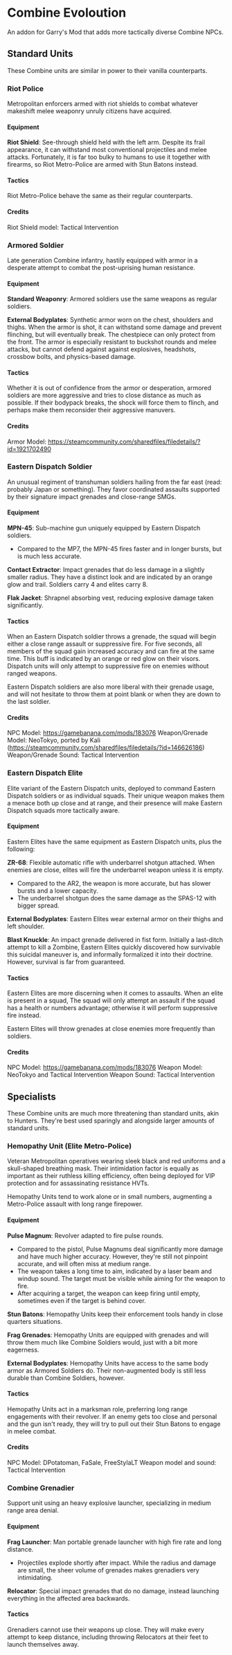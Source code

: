 # Combine Evoloution
An addon for Garry's Mod that adds more tactically diverse Combine NPCs.

## Standard Units
These Combine units are similar in power to their vanilla counterparts.

### Riot Police
Metropolitan enforcers armed with riot shields to combat whatever makeshift melee weaponry unruly citizens have acquired.

#### Equipment

**Riot Shield**: See-through shield held with the left arm. Despite its frail appearance, it can withstand most conventional projectiles and melee attacks. Fortunately, it is far too bulky to humans to use it together with firearms, so Riot Metro-Police are armed with Stun Batons instead.

#### Tactics
Riot Metro-Police behave the same as their regular counterparts.

#### Credits
Riot Shield model: Tactical Intervention


### Armored Soldier
Late generation Combine infantry, hastily equipped with armor in a desperate attempt to combat the post-uprising human resistance.

#### Equipment

**Standard Weaponry**: Armored soldiers use the same weapons as regular soldiers.

**External Bodyplates**: Synthetic armor worn on the chest, shoulders and thighs. When the armor is shot, it can withstand some damage and prevent flinching, but will eventually break. The chestpiece can only protect from the front.
The armor is especially resistant to buckshot rounds and melee attacks, but cannot defend against against explosives, headshots, crossbow bolts, and physics-based damage.

#### Tactics
Whether it is out of confidence from the armor or desperation, armored soldiers are more aggressive and tries to close distance as much as possible.
If their bodypack breaks, the shock will force them to flinch, and perhaps make them reconsider their aggressive manuvers.

#### Credits
Armor Model: https://steamcommunity.com/sharedfiles/filedetails/?id=1921702490

### Eastern Dispatch Soldier
An unusual regiment of transhuman soldiers hailing from the far east (read: probably Japan or something). They favor coordinated assaults supported by their signature impact grenades and close-range SMGs.

#### Equipment

**MPN-45**: Sub-machine gun uniquely equipped by Eastern Dispatch soldiers.
- Compared to the MP7, the MPN-45 fires faster and in longer bursts, but is much less accurate.

**Contact Extractor**: Impact grenades that do less damage in a slightly smaller radius. They have a distinct look and are indicated by an orange glow and trail. Soldiers carry 4 and elites carry 8.

**Flak Jacket**: Shrapnel absorbing vest, reducing explosive damage taken significantly.

#### Tactics
When an Eastern Dispatch soldier throws a grenade, the squad will begin either a close range assault or suppressive fire. For five seconds, all members of the squad gain increased accuracy and can fire at the same time. This buff is indicated by an orange or red glow on their visors. Dispatch units will only attempt to suppressive fire on enemies without ranged weapons.

Eastern Dispatch soldiers are also more liberal with their grenade usage, and will not hesitate to throw them at point blank or when they are down to the last soldier.

#### Credits
NPC Model: https://gamebanana.com/mods/183076
Weapon/Grenade Model: NeoTokyo, ported by Kali (https://steamcommunity.com/sharedfiles/filedetails/?id=146626186)
Weapon/Grenade Sound: Tactical Intervention


### Eastern Dispatch Elite
Elite variant of the Eastern Dispatch units, deployed to command Eastern Dispatch soldiers or as individual squads. Their unique weapon makes them a menace both up close and at range, and their presence will make Eastern Dispatch squads more tactically aware.

#### Equipment
Eastern Elites have the same equipment as Eastern Dispatch units, plus the following:

**ZR-68**: Flexible automatic rifle with underbarrel shotgun attached. When enemies are close, elites will fire the underbarrel weapon unless it is empty.
- Compared to the AR2, the weapon is more accurate, but has slower bursts and a lower capacity.
- The underbarrel shotgun does the same damage as the SPAS-12 with bigger spread.

**External Bodyplates**: Eastern Elites wear external armor on their thighs and left shoulder.

**Blast Knuckle**: An impact grenade delivered in fist form. Initially a last-ditch attempt to kill a Zombine, Eastern Elites quickly discovered how survivable this suicidal maneuver is, and informally formalized it into their doctrine. However, survival is far from guaranteed.

#### Tactics
Eastern Elites are more discerning when it comes to assaults. When an elite is present in a squad, The squad will only attempt an assault if the squad has a health or numbers advantage; otherwise it will perform suppressive fire instead.

Eastern Elites will throw grenades at close enemies more frequently than soldiers.

#### Credits
NPC Model: https://gamebanana.com/mods/183076
Weapon Model: NeoTokyo and Tactical Intervention
Weapon Sound: Tactical Intervention

## Specialists
These Combine units are much more threatening than standard units, akin to Hunters. They're best used sparingly and alongside larger amounts of standard units.

### Hemopathy Unit (Elite Metro-Police)
Veteran Metropolitan operatives wearing sleek black and red uniforms and a skull-shaped breathing mask.
Their intimidation factor is equally as important as their ruthless killing efficiency, often being deployed for VIP protection and for assassinating resistance HVTs.

Hemopathy Units tend to work alone or in small numbers, augmenting a Metro-Police assault with long range firepower.


#### Equipment

**Pulse Magnum**: Revolver adapted to fire pulse rounds.
- Compared to the pistol, Pulse Magnums deal significantly more damage and have much higher accuracy. However, they're still not pinpoint accurate, and will often miss at medium range.
- The weapon takes a long time to aim, indicated by a laser beam and windup sound. The target must be visible while aiming for the weapon to fire.
- After acquiring a target, the weapon can keep firing until empty, sometimes even if the target is behind cover.

**Stun Batons**: Hemopathy Units keep their enforcement tools handy in close quarters situations.

**Frag Grenades**: Hemopathy Units are equipped with grenades and will throw them much like Combine Soldiers would, just with a bit more eagerness.

**External Bodyplates**: Hemopathy Units have access to the same body armor as Armored Soldiers do. Their non-augmented body is still less durable than Combine Soldiers, however.

#### Tactics
Hemopathy Units act in a marksman role, preferring long range engagements with their revolver. If an enemy gets too close and personal and the gun isn't ready, they will try to pull out their Stun Batons to engage in melee combat.

#### Credits
NPC Model: DPotatoman, FaSale, FreeStylaLT
Weapon model and sound: Tactical Intervention

### Combine Grenadier
Support unit using an heavy explosive launcher, specializing in medium range area denial.

#### Equipment

**Frag Launcher**: Man portable grenade launcher with high fire rate and long distance.
- Projectiles explode shortly after impact. While the radius and damage are small, the sheer volume of grenades makes grenadiers very intimidating.

**Relocator**: Special impact grenades that do no damage, instead launching everything in the affected area backwards.

#### Tactics
Grenadiers cannot use their weapons up close. They will make every attempt to keep distance, including throwing Relocators at their feet to launch themselves away.